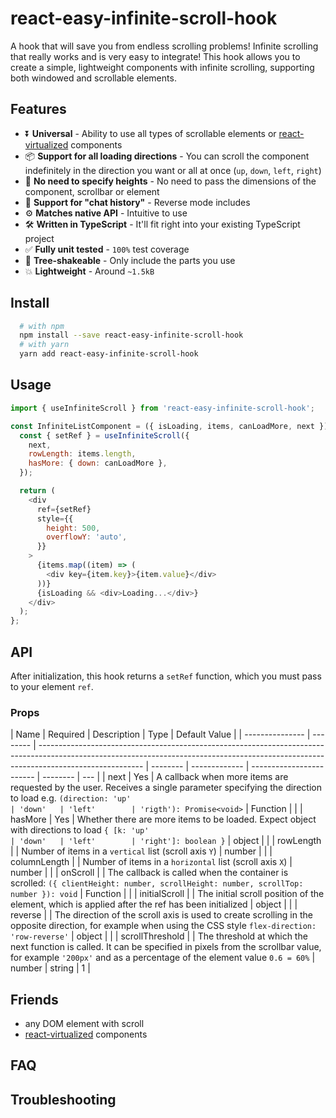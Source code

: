 # react-easy-infinite-scroll-hook

A hook that will save you from endless scrolling problems! Infinite scrolling that really works and is very easy to integrate!
This hook allows you to create a simple, lightweight components with infinite scrolling, supporting both windowed and scrollable elements.

## Features

- ⏬ **Universal** - Ability to use all types of scrollable elements or [react-virtualized](https://www.npmjs.com/package/react-virtualized) components
- 📦 **Support for all loading directions** - You can scroll the component indefinitely in the direction you want or all at once (`up`, `down`, `left`, `right`)
- 📏 **No need to specify heights** - No need to pass the dimensions of the component, scrollbar or element
- 💬 **Support for "chat history"** - Reverse mode includes
- ⚙️ **Matches native API** - Intuitive to use
- 🛠 **Written in TypeScript** - It'll fit right into your existing TypeScript
  project
- ✅ **Fully unit tested** - `100%` test coverage
- 🌳 **Tree-shakeable** - Only include the parts you use
- 💥 **Lightweight** - Around `~1.5kB`

## Install

```bash
  # with npm
  npm install --save react-easy-infinite-scroll-hook
  # with yarn
  yarn add react-easy-infinite-scroll-hook
```

## Usage

```js
import { useInfiniteScroll } from 'react-easy-infinite-scroll-hook';

const InfiniteListComponent = ({ isLoading, items, canLoadMore, next }) => {
  const { setRef } = useInfiniteScroll({
    next,
    rowLength: items.length,
    hasMore: { down: canLoadMore },
  });

  return (
    <div
      ref={setRef}
      style={{
        height: 500,
        overflowY: 'auto',
      }}
    >
      {items.map((item) => (
        <div key={item.key}>{item.value}</div>
      ))}
      {isLoading && <div>Loading...</div>}
    </div>
  );
};
```

## API

After initialization, this hook returns a `setRef` function, which you must pass to your element `ref`.

### Props

| Name            | Required | Description                                                                                                                                                                            | Type     | Default Value |
| --------------- | -------- | -------------------------------------------------------------------------------------------------------------------------------------------------------------------------------------- | -------- | ------------- | ------------------------ | -------- | --- |
| next            | Yes      | A callback when more items are requested by the user. Receives a single parameter specifying the direction to load e.g. `(direction: 'up'                                              | 'down'   | 'left'        | 'rigth'): Promise<void>` | Function |     |
| hasMore         | Yes      | Whether there are more items to be loaded. Expect object with directions to load `{ [k: 'up'                                                                                           | 'down'   | 'left'        | 'right']: boolean }`     | object   |     |
| rowLength       |          | Number of items in a `vertical` list (scroll axis `Y`)                                                                                                                                 | number   |               |
| columnLength    |          | Number of items in a `horizontal` list (scroll axis `X`)                                                                                                                               | number   |               |
| onScroll        |          | The callback is called when the container is scrolled: `({ clientHeight: number, scrollHeight: number, scrollTop: number }): void`                                                     | Function |               |
| initialScroll   |          | The initial scroll position of the element, which is applied after the ref has been initialized                                                                                        | object   |               |
| reverse         |          | The direction of the scroll axis is used to create scrolling in the opposite direction, for example when using the CSS style `flex-direction: 'row-reverse'`                           | object   |               |
| scrollThreshold |          | The threshold at which the next function is called. It can be specified in pixels from the scrollbar value, for example `'200px'` and as a percentage of the element value `0.6 = 60%` | number   | string        | 1                        |

## Friends

- any DOM element with scroll
- [react-virtualized](https://www.npmjs.com/package/react-virtualized) components

## FAQ

## Troubleshooting
